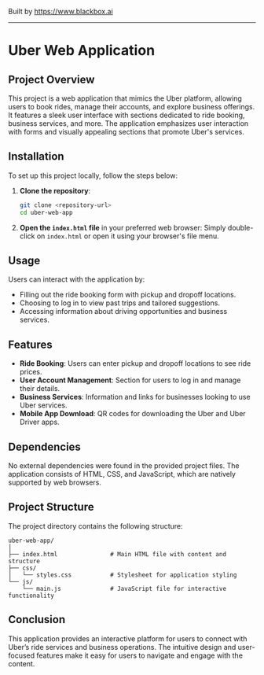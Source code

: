 
Built by https://www.blackbox.ai

---

# Uber Web Application

## Project Overview
This project is a web application that mimics the Uber platform, allowing users to book rides, manage their accounts, and explore business offerings. It features a sleek user interface with sections dedicated to ride booking, business services, and more. The application emphasizes user interaction with forms and visually appealing sections that promote Uber's services.

## Installation
To set up this project locally, follow the steps below:

1. **Clone the repository**:
   ```bash
   git clone <repository-url>
   cd uber-web-app
   ```

2. **Open the `index.html` file** in your preferred web browser:
   Simply double-click on `index.html` or open it using your browser's file menu.

## Usage
Users can interact with the application by:
- Filling out the ride booking form with pickup and dropoff locations.
- Choosing to log in to view past trips and tailored suggestions.
- Accessing information about driving opportunities and business services.

## Features
- **Ride Booking**: Users can enter pickup and dropoff locations to see ride prices.
- **User Account Management**: Section for users to log in and manage their details.
- **Business Services**: Information and links for businesses looking to use Uber services.
- **Mobile App Download**: QR codes for downloading the Uber and Uber Driver apps.

## Dependencies
No external dependencies were found in the provided project files. The application consists of HTML, CSS, and JavaScript, which are natively supported by web browsers.

## Project Structure
The project directory contains the following structure:

```
uber-web-app/
│
├── index.html               # Main HTML file with content and structure
├── css/
│   └── styles.css           # Stylesheet for application styling
└── js/
    └── main.js              # JavaScript file for interactive functionality
```

## Conclusion
This application provides an interactive platform for users to connect with Uber’s ride services and business operations. The intuitive design and user-focused features make it easy for users to navigate and engage with the content.